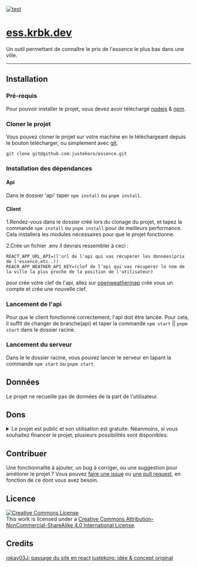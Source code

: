 [![test](https://github.com/justekoro/essence/actions/workflows/test.yml/badge.svg)](https://github.com/justekoro/essence/actions/workflows/test.yml)
# [ess.krbk.dev](https://ess.krbk.dev)
Un outil permettant de connaître le prix de l'essence le plus bas dans une ville.

---

## Installation
### Pré-requis
Pour pouvoir installer le projet, vous devez avoir téléchargé [nodejs](https://nodejs.org/en/) & [npm](https://www.npmjs.com/).

### Cloner le projet
Vous pouvez cloner le projet sur votre machine en le téléchargeant depuis le bouton télécharger, ou simplement avec [git](https://git-scm.com/).

```git
git clone git@github.com:justekoro/essence.git
```

### Installation des dépendances

#### Api
Dans le dossier 'api' taper `npm install` ou `pnpm install`.

#### Client

1.Rendez-vous dans le dossier créé lors du clonage du projet, et tapez la commande `npm install` ou `pnpm install` pour de meilleurs performance. Cela installera les modules nécessaires pour que le projet fonctionne.

2.Crée un fichier .env il devrais ressembler à ceci :

```env
REACT_APP_URL_API=(l'url de l'api qui vas récuperer les données(prix de l'essence,etc..))
REACR_APP_WEATHER_API_KEY=(clef de l'api qui vas récuperer le nom de la ville la plus proche de la position de l'utilisateur)
```

pour crée votre clef de l'api, allez sur [openweathermap](https://home.openweathermap.org/api_keys) crée vous un compte et crée une nouvelle clef.

### Lancement de l'api
Pour que le client fonctionne correctement, l'api doit être lancée. Pour cela, il suffit de changer de branche(api) et taper la commande `npm start` || `pnpm start` dans le dossier racine.

### Lancement du serveur
Dans le le dossier racine, vous pouvez lancer le serveur en tapant la commande `npm start` ou `pnpm start`.

## Données
Le projet ne recueille pas de données de la part de l'utilisateur.

## Dons
<details>
<summary>Le projet est public et son utilisation est gratuite. Néanmoins, si vous souhaitez financer le projet, plusieurs possibilités sont disponibles:</summary>
<ul>
<li>
<details>
<summary>Koro:</summary>
<ul>
<li><a href="https://buymeacoffee.com/justekoro">buymeacoffee</a></li>
<li>Solana: koroAXzMAq6mkgRyjdUhWZiFHJ9SjsjtqTdybGbtPRN</li>
<li>Ethereum: 0x3173F2bE428F53E03cFDC5A9FBaA02d89b0cBdc8</li>
</ul>
</details>
</li>

<li>
<details>
<summary>jokay03J</summary>
<ul>
<li><a href="https://www.buymeacoffee.com/jokay03J">buymeacoffee</a></li>
</ul>
</details>
</li>
</ul>
</details>

## Contribuer
Une fonctionnalité à ajouter, un bug à corriger, ou une suggestion pour améliorer le projet ? Vous pouvez [faire une issue](https://github.com/justekoro/essence/issues) ou [une pull request](https://github.com/justekoro/essence/pulls), en fonction de ce dont vous avez besoin.

## Licence
<a rel="license" href="http://creativecommons.org/licenses/by-nc-sa/4.0/"><img alt="Creative Commons License" style="border-width:0" src="https://i.creativecommons.org/l/by-nc-sa/4.0/88x31.png" /></a><br />This work is licensed under a <a rel="license" href="http://creativecommons.org/licenses/by-nc-sa/4.0/">Creative Commons Attribution-NonCommercial-ShareAlike 4.0 International License</a>.

## Credits
<a href="https://github.com/jokay03J">jokay03J: passage du site en react</a>
<a href="https://github.com/justekoro">justekoro: idée & concept original</a>
